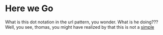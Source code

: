 # Here we Go

What is this dot notation in the url pattern, you wonder. What is he doing???
Well, you see, thomas, you might have realized by that this is not a
<a href="/staff/doc/you.might.have.realized.by.now.that.this.is.not.a.simple/"
    >simple</a>
